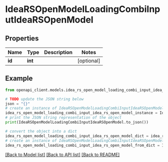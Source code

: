 # IdeaRSOpenModelLoadingCombiInputIdeaRSOpenModel


## Properties

Name | Type | Description | Notes
------------ | ------------- | ------------- | -------------
**id** | **int** |  | [optional] 

## Example

```python
from openapi_client.models.idea_rs_open_model_loading_combi_input_idea_rs_open_model import IdeaRSOpenModelLoadingCombiInputIdeaRSOpenModel

# TODO update the JSON string below
json = "{}"
# create an instance of IdeaRSOpenModelLoadingCombiInputIdeaRSOpenModel from a JSON string
idea_rs_open_model_loading_combi_input_idea_rs_open_model_instance = IdeaRSOpenModelLoadingCombiInputIdeaRSOpenModel.from_json(json)
# print the JSON string representation of the object
print(IdeaRSOpenModelLoadingCombiInputIdeaRSOpenModel.to_json())

# convert the object into a dict
idea_rs_open_model_loading_combi_input_idea_rs_open_model_dict = idea_rs_open_model_loading_combi_input_idea_rs_open_model_instance.to_dict()
# create an instance of IdeaRSOpenModelLoadingCombiInputIdeaRSOpenModel from a dict
idea_rs_open_model_loading_combi_input_idea_rs_open_model_from_dict = IdeaRSOpenModelLoadingCombiInputIdeaRSOpenModel.from_dict(idea_rs_open_model_loading_combi_input_idea_rs_open_model_dict)
```
[[Back to Model list]](../README.md#documentation-for-models) [[Back to API list]](../README.md#documentation-for-api-endpoints) [[Back to README]](../README.md)


